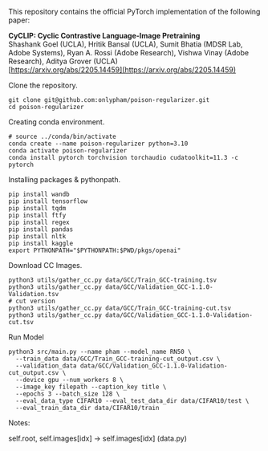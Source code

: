 This repository contains the official PyTorch implementation of the following paper:

**CyCLIP: Cyclic Contrastive Language-Image Pretraining**<br>
Shashank Goel (UCLA), Hritik Bansal (UCLA), Sumit Bhatia (MDSR Lab, Adobe Systems), Ryan A. Rossi (Adobe Research), Vishwa Vinay (Adobe Research), Aditya Grover (UCLA)<br>
[https://arxiv.org/abs/2205.14459](https://arxiv.org/abs/2205.14459)

Clone the repository.

```
git clone git@github.com:onlypham/poison-regularizer.git
cd poison-regularizer
```

Creating conda environment.

```
# source ../conda/bin/activate
conda create --name poison-regularizer python=3.10
conda activate poison-regularizer
conda install pytorch torchvision torchaudio cudatoolkit=11.3 -c pytorch
```

Installing packages & pythonpath.

```
pip install wandb
pip install tensorflow
pip install tqdm
pip install ftfy
pip install regex
pip install pandas
pip install nltk
pip install kaggle
export PYTHONPATH="$PYTHONPATH:$PWD/pkgs/openai"
```

Download CC Images.

```
python3 utils/gather_cc.py data/GCC/Train_GCC-training.tsv
python3 utils/gather_cc.py data/GCC/Validation_GCC-1.1.0-Validation.tsv
# cut version
python3 utils/gather_cc.py data/GCC/Train_GCC-training-cut.tsv
python3 utils/gather_cc.py data/GCC/Validation_GCC-1.1.0-Validation-cut.tsv
```

Run Model

```
python3 src/main.py --name pham --model_name RN50 \
  --train_data data/GCC/Train_GCC-training-cut_output.csv \
  --validation_data data/GCC/Validation_GCC-1.1.0-Validation-cut_output.csv \
  --device gpu --num_workers 8 \
  --image_key filepath --caption_key title \
  --epochs 3 --batch_size 128 \
  --eval_data_type CIFAR10 --eval_test_data_dir data/CIFAR10/test \
  --eval_train_data_dir data/CIFAR10/train
```

Notes:

self.root, self.images[idx] -> self.images[idx] (data.py)
